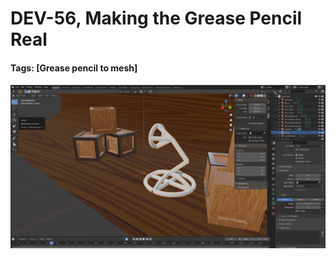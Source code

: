 # DEV-56, Making the Grease Pencil Real
#### Tags: [Grease pencil to mesh]

![](../images/DEV-56/DEV-56-A.png)
